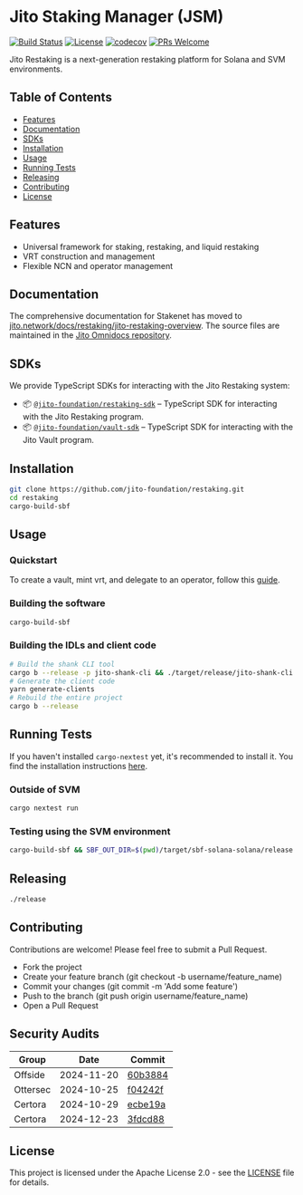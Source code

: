 # Jito Staking Manager (JSM)

[![Build Status](https://github.com/jito-foundation/restaking/actions/workflows/ci.yaml/badge.svg?branch=master)](https://github.com/jito-foundation/restaking/actions)
[![License](https://img.shields.io/badge/License-Apache_2.0-blue.svg)](https://opensource.org/licenses/Apache-2.0)
[![codecov](https://codecov.io/gh/jito-foundation/restaking/branch/master/graph/badge.svg?token=Q28COAGZ89)](https://codecov.io/gh/jito-foundation/restaking)
[![PRs Welcome](https://img.shields.io/badge/PRs-welcome-brightgreen.svg)](http://makeapullrequest.com)

Jito Restaking is a next-generation restaking platform for Solana and SVM environments.

## Table of Contents

- [Features](#features)
- [Documentation](#documentation)
- [SDKs](#sdks)
- [Installation](#installation)
- [Usage](#usage)
- [Running Tests](#running-tests)
- [Releasing](#releasing)
- [Contributing](#contributing)
- [License](#license)

## Features

- Universal framework for staking, restaking, and liquid restaking
- VRT construction and management
- Flexible NCN and operator management

## Documentation

The comprehensive documentation for Stakenet has moved to [jito.network/docs/restaking/jito-restaking-overview](https://www.jito.network/docs/restaking/jito-restaking-overview/).
The source files are maintained in the [Jito Omnidocs repository](https://github.com/jito-foundation/jito-omnidocs/tree/master/restaking).

## SDKs

We provide TypeScript SDKs for interacting with the Jito Restaking system:

- 📦 [`@jito-foundation/restaking-sdk`](https://www.npmjs.com/package/@jito-foundation/restaking-sdk) – TypeScript SDK for interacting with the Jito Restaking program.
- 📦 [`@jito-foundation/vault-sdk`](https://www.npmjs.com/package/@jito-foundation/vault-sdk) – TypeScript SDK for interacting with the Jito Vault program.

## Installation

```bash
git clone https://github.com/jito-foundation/restaking.git
cd restaking
cargo-build-sbf
```

## Usage

### Quickstart

To create a vault, mint vrt, and delegate to an operator, follow this [guide](cli/getting_started.md).

### Building the software

```bash
cargo-build-sbf
```

### Building the IDLs and client code

```bash
# Build the shank CLI tool
cargo b --release -p jito-shank-cli && ./target/release/jito-shank-cli
# Generate the client code
yarn generate-clients
# Rebuild the entire project
cargo b --release
```

## Running Tests

If you haven't installed `cargo-nextest` yet, it's recommended to install it.
You find the installation instructions [here](https://nexte.st/docs/installation/from-source/).

### Outside of SVM

```bash
cargo nextest run
```

### Testing using the SVM environment

```bash
cargo-build-sbf && SBF_OUT_DIR=$(pwd)/target/sbf-solana-solana/release cargo nextest run --all-features
```

## Releasing

```bash
./release
```

## Contributing

Contributions are welcome! Please feel free to submit a Pull Request.

- Fork the project
- Create your feature branch (git checkout -b username/feature_name)
- Commit your changes (git commit -m 'Add some feature')
- Push to the branch (git push origin username/feature_name)
- Open a Pull Request

## Security Audits

| Group    | Date       | Commit                                                                 |
|----------|------------|------------------------------------------------------------------------|
| Offside  | 2024-11-20 | [60b3884](security_audits/offside_jito_vault_audit.pdf)                |
| Ottersec | 2024-10-25 | [f04242f](security_audits/ottersec_jito_restaking_audit.pdf)           |
| Certora  | 2024-10-29 | [ecbe19a](security_audits/certora_jito_restaking_vault_audit_v1.pdf)   |
| Certora  | 2024-12-23 | [3fdcd88](security_audits/certora_jito_restaking_vault_audit_v2.pdf)   |

## License

This project is licensed under the Apache License 2.0 - see the [LICENSE](LICENSE) file for details.


